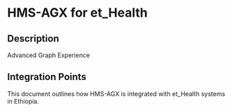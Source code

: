 # HMS-AGX for et_Health

## Description

Advanced Graph Experience

## Integration Points

This document outlines how HMS-AGX is integrated with et_Health systems in Ethiopia.
